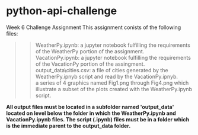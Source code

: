 # python-api-challenge
Week 6 Challenge Assignment
This assignment conists of the following files:  
>>WeatherPy.ipynb: a jupyter notebook fulfilling the requirements of the WeatherPy portion of the assignment.  
>>VacationPy.ipynb: a jupyter notebook fulfilling the requirements of the VacationPy portion of the assingment.  
>>output_data\cities.csv: a file of cities generated by the WeatherPy.ipnyb script and read by the VacationPy.ipnyb.    
>>a series of 4 graphics named Fig1.png through Fig4.png which illustrate a subset of the plots created with the WeatherPy.ipynb script.  

**All output files must be located in a subfolder named 'output_data' located on level below the folder in which the WeatherPy.ipynb and VacationPy.ipynb files. The script (.ipynb) files must be in a folder which is the immediate parent to the output_data folder.**

